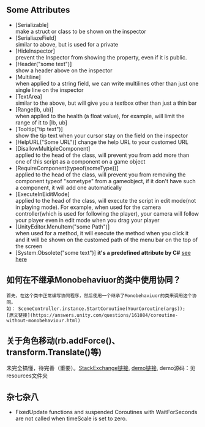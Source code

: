 ## Some Attributes
- \[Serializable\]   
  make a struct or class to be shown on the inspector
- \[SerialiazeField\]  
  similar to above, but is used for a private
- \[HideInspector\]  
   prevent the Inspector
 from showing the property, even if it is public.
- \[Header("some text")\]  
  show a header above on the inspector
- \[Multiline\]  
  when applied to a string field, we can write multilines other than just one single line on the inspector 
- \[TextArea\]  
  similar to the above, but will give you a textbox other than just a thin bar
- \[Range(lb, ub)\]  
  when applied to the health (a float value), for example, will limit the range of it to \[lb, ub\]
- \[Tooltip("tip text")\]  
  show the tip text when your cursor stay on the field on the inspector  
- \[HelpURL("Some URL")\] 
  change the help URL to your customed URL
- \[DisallowMultipleComponent\]  
  applied to the head of the class, will prevent you from add more than one of this script as a component on a game object 
- \[RequireComponent(typeof(someType))\]  
   applied to the head of the class, will prevent you from removing the component typeof "sometype" from a gameobject, if it don't have such a component, it will add one automatically
- \[ExecuteInEiditMode\]  
  applied to the head of the class, will execute the script in edit mode(not in playing mode). For example, when used for the camera controller(which is used for following the player), your camera will follow your player even in edit mode when you drag your player
- \[UnityEditor.MenuItem("some Path")\]  
  when used for a method, it will execute the method when you click it and it will be shown on the customed path of the menu bar on the top of the screen
- \[System.Obsolete("some text")\]
    **it's a predefined attribute by C#** [see here](https://www.cnblogs.com/hans_gis/archive/2011/11/19/2255592.html)
## 如何在不继承Monobehaviuor的类中使用协同？  
	首先，在这个类中正常编写协同程序，然后使用一个继承了Monobehaviuor的类来调用这个协同。  
	如： SceneController.instance.StartCoroutine(YourCoroutine(args));  
	[原文链接](https://answers.unity.com/questions/161084/coroutine-without-monobehaviour.html)

## 关于角色移动(rb.addForce()、transform.Translate()等)  
  未完全搞懂，待完善（重要）。[StackExchange链接](https://gamedev.stackexchange.com/questions/169678/is-rigidbody-needed-and-what-move-function-to-use-in-2d-games), [demo链接](https://philipptheprogrammer.itch.io/unity-tutorial-how-to-move-your-player), demo源码：见resources文件夹
## 杂七杂八  
- FixedUpdate functions and suspended Coroutines with WaitForSeconds are not called when timeScale is set to zero.
